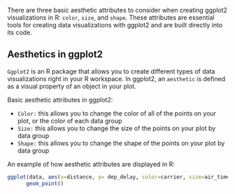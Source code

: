 There are three basic aesthetic attributes to consider when creating ggplot2 visualizations in R: `color`, `size`, and `shape`. These attributes are essential tools for creating data visualizations with ggplot2 and are built directly into its code.

## Aesthetics in ggplot2

`Ggplot2` is an R package that allows you to create different types of data visualizations right in your R workspace. In ggplot2, an `aesthetic` is defined as a visual property of an object in your plot. 

Basic aesthetic attributes in ggplot2:

- `Color:` this allows you to change the color of all of the points on your plot, or the color of each data group
- `Size:` this allows you to change the size of the points on your plot by data group
- `Shape:` this allows you to change the shape of the points on your plot by data group

An example of how aesthetic attributes are displayed in R:

```r
ggplot(data, aes(x=distance, y= dep_delay, color=carrier, size=air_time, shape = carrier)) +
      geom_point()
```
